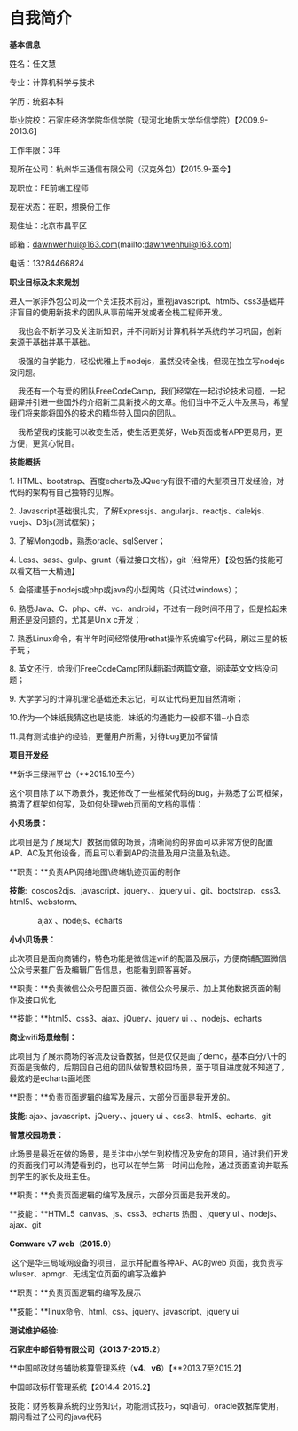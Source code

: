 # 				自我简介

**基本信息**

姓名：任文慧

专业：计算机科学与技术

学历：统招本科

毕业院校：石家庄经济学院华信学院（现河北地质大学华信学院）【2009.9-2013.6】

工作年限：3年

现所在公司：杭州华三通信有限公司（汉克外包）【2015.9-至今】

现职位：FE前端工程师

现在状态：在职，想换份工作

现住址：北京市昌平区

邮箱：dawnwenhui@163.com(mailto:dawnwenhui@163.com)

电话：13284466824 



**职业目标及未来规划**

​       进入一家非外包公司及一个关注技术前沿，重视javascript、html5、css3基础并非盲目的使用新技术的团队从事前端开发或者全栈工程师开发。

      我也会不断学习及关注新知识，并不间断对计算机科学系统的学习巩固，创新来源于基础并基于基础。

      极强的自学能力，轻松优雅上手nodejs，虽然没转全栈，但现在独立写nodejs没问题。

      我还有一个有爱的团队FreeCodeCamp，我们经常在一起讨论技术问题，一起翻译并引进一些国外的介绍新工具新技术的文章。他们当中不乏大牛及黑马，希望我们将来能将国外的技术的精华带入国内的团队。

    我希望我的技能可以改变生活，使生活更美好，Web页面或者APP更易用，更方便，更赏心悦目。 

**技能概括**

1. HTML、bootstrap、百度echarts及JQuery有很不错的大型项目开发经验，对代码的架构有自己独特的见解。

2. Javascript基础很扎实，了解Expressjs、angularjs、reactjs、dalekjs、vuejs、D3js(测试框架)；

3. 了解Mongodb，熟悉oracle、sqlServer；

4. Less、sass、gulp、grunt（看过接口文档），git（经常用）【没包括的技能可以看文档一天精通】

5. 会搭建基于nodejs或php或java的小型网站（只试过windows）；

6. 熟悉Java、C、php、c#、vc、android，不过有一段时间不用了，但是捡起来用还是没问题的，尤其是Unix c开发；

7. 熟悉Linux命令，有半年时间经常使用rethat操作系统编写c代码，刷过三星的板子玩；

8. 英文还行，给我们FreeCodeCamp团队翻译过两篇文章，阅读英文文档没问题；

9. 大学学习的计算机理论基础还未忘记，可以让代码更加自然清晰；

10.作为一个妹纸我猜这也是技能，妹纸的沟通能力一般都不错~小自恋

11.具有测试维护的经验，更懂用户所需，对待bug更加不留情 

**项目开发经**

**新华三绿洲平台（**2015.10至今）

​      这个项目除了以下场景外，我还修改了一些框架代码的bug，并熟悉了公司框架，搞清了框架如何写，及如何处理web页面的文档的事情：

**小贝场景：**

​       此项目是为了展现大厂数据而做的场景，清晰简约的界面可以非常方便的配置AP、AC及其他设备，而且可以看到AP的流量及用户流量及轨迹。

**职责：**负责AP\网络地图\终端轨迹页面的制作

**技能**:  coscos2djs、javascript、jquery、、jquery ui 、git、bootstrap、css3、html5、webstorm、

             ajax 、nodejs、echarts

**小小贝场景：**

此次项目是面向商铺的，特色功能是微信连wifi的配置及展示，方便商铺配置微信公众号来推广告及编辑广告信息，也能看到顾客喜好。

**职责：**负责微信公众号配置页面、微信公众号展示、加上其他数据页面的制作及接口优化

**技能：**html5、css3、ajax、jQuery、jquery ui 、、nodejs、echarts

**商业**wifi**场景绘制：**

此项目为了展示商场的客流及设备数据，但是仅仅是画了demo，基本百分八十的页面是我做的，后期回自己组的团队做智慧校园场景，至于项目进度就不知道了，最炫的是echarts画地图

**职责：**负责页面逻辑的编写及展示，大部分页面是我开发的。

**技能**:   ajax、javascript、jQuery、、jquery ui 、css3、html5、echarts、git

**智慧校园场景：**

此场景是最近在做的场景，是关注中小学生到校情况及安危的项目，通过我们开发的页面我们可以清楚看到的，也可以在学生第一时间出危险，通过页面查询并联系到学生的家长及班主任。

**职责：**负责页面逻辑的编写及展示，大部分页面是我开发的。

**技能：**HTML5  canvas、js、css3、echarts 热图 、jquery ui 、nodejs、ajax、git

**Comware v7 web**（**2015.9**）

​       这个是华三局域网设备的项目，显示并配置各种AP、AC的web 页面，我负责写wluser、apmgr、无线定位页面的编写及维护

**职责：**负责页面逻辑的编写及展示

**技能：**linux命令、html、css、jquery、javascript、jquery ui

**测试维护经验**:

**石家庄中邮佰特有限公司（2013.7-2015.2**）

**中国邮政财务辅助核算管理系统（**v4**、**v6**）【**2013.7至2015.2】

中国邮政标杆管理系统【2014.4-2015.2】

技能：财务核算系统的业务知识，功能测试技巧，sql语句，oracle数据库使用，期间看过了公司的java代码



 

 
